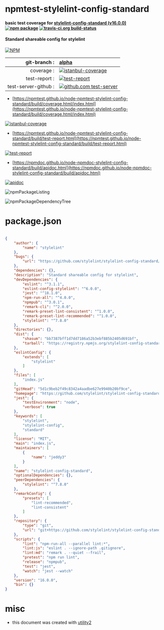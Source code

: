 # npmtest-stylelint-config-standard

#### basic test coverage for  [stylelint-config-standard (v16.0.0)](https://github.com/stylelint/stylelint-config-standard#readme)  [![npm package](https://img.shields.io/npm/v/npmtest-stylelint-config-standard.svg?style=flat-square)](https://www.npmjs.org/package/npmtest-stylelint-config-standard) [![travis-ci.org build-status](https://api.travis-ci.org/npmtest/node-npmtest-stylelint-config-standard.svg)](https://travis-ci.org/npmtest/node-npmtest-stylelint-config-standard)

#### Standard shareable config for stylelint

[![NPM](https://nodei.co/npm/stylelint-config-standard.png?downloads=true&downloadRank=true&stars=true)](https://www.npmjs.com/package/stylelint-config-standard)

| git-branch : | [alpha](https://github.com/npmtest/node-npmtest-stylelint-config-standard/tree/alpha)|
|--:|:--|
| coverage : | [![istanbul-coverage](https://npmtest.github.io/node-npmtest-stylelint-config-standard/build/coverage.badge.svg)](https://npmtest.github.io/node-npmtest-stylelint-config-standard/build/coverage.html/index.html)|
| test-report : | [![test-report](https://npmtest.github.io/node-npmtest-stylelint-config-standard/build/test-report.badge.svg)](https://npmtest.github.io/node-npmtest-stylelint-config-standard/build/test-report.html)|
| test-server-github : | [![github.com test-server](https://npmtest.github.io/node-npmtest-stylelint-config-standard/GitHub-Mark-32px.png)](https://npmtest.github.io/node-npmtest-stylelint-config-standard/build/app/index.html) | | build-artifacts : | [![build-artifacts](https://npmtest.github.io/node-npmtest-stylelint-config-standard/glyphicons_144_folder_open.png)](https://github.com/npmtest/node-npmtest-stylelint-config-standard/tree/gh-pages/build)|

- [https://npmtest.github.io/node-npmtest-stylelint-config-standard/build/coverage.html/index.html](https://npmtest.github.io/node-npmtest-stylelint-config-standard/build/coverage.html/index.html)

[![istanbul-coverage](https://npmtest.github.io/node-npmtest-stylelint-config-standard/build/screenCapture.buildCi.browser.%252Ftmp%252Fbuild%252Fcoverage.lib.html.png)](https://npmtest.github.io/node-npmtest-stylelint-config-standard/build/coverage.html/index.html)

- [https://npmtest.github.io/node-npmtest-stylelint-config-standard/build/test-report.html](https://npmtest.github.io/node-npmtest-stylelint-config-standard/build/test-report.html)

[![test-report](https://npmtest.github.io/node-npmtest-stylelint-config-standard/build/screenCapture.buildCi.browser.%252Ftmp%252Fbuild%252Ftest-report.html.png)](https://npmtest.github.io/node-npmtest-stylelint-config-standard/build/test-report.html)

- [https://npmdoc.github.io/node-npmdoc-stylelint-config-standard/build/apidoc.html](https://npmdoc.github.io/node-npmdoc-stylelint-config-standard/build/apidoc.html)

[![apidoc](https://npmdoc.github.io/node-npmdoc-stylelint-config-standard/build/screenCapture.buildCi.browser.%252Ftmp%252Fbuild%252Fapidoc.html.png)](https://npmdoc.github.io/node-npmdoc-stylelint-config-standard/build/apidoc.html)

![npmPackageListing](https://npmtest.github.io/node-npmtest-stylelint-config-standard/build/screenCapture.npmPackageListing.svg)

![npmPackageDependencyTree](https://npmtest.github.io/node-npmtest-stylelint-config-standard/build/screenCapture.npmPackageDependencyTree.svg)



# package.json

```json

{
    "author": {
        "name": "stylelint"
    },
    "bugs": {
        "url": "https://github.com/stylelint/stylelint-config-standard/issues"
    },
    "dependencies": {},
    "description": "Standard shareable config for stylelint",
    "devDependencies": {
        "eslint": "^3.1.1",
        "eslint-config-stylelint": "^6.0.0",
        "jest": "^18.1.0",
        "npm-run-all": "^4.0.0",
        "npmpub": "^3.0.1",
        "remark-cli": "^2.0.0",
        "remark-preset-lint-consistent": "^1.0.0",
        "remark-preset-lint-recommended": "^1.0.0",
        "stylelint": "^7.8.0"
    },
    "directories": {},
    "dist": {
        "shasum": "bb7387bff1d7dd7186a52b3ebf885b2405d691bf",
        "tarball": "https://registry.npmjs.org/stylelint-config-standard/-/stylelint-config-standard-16.0.0.tgz"
    },
    "eslintConfig": {
        "extends": [
            "stylelint"
        ]
    },
    "files": [
        "index.js"
    ],
    "gitHead": "5d1c9beb2f49c8342a4aadbe627e9940b20bf9ce",
    "homepage": "https://github.com/stylelint/stylelint-config-standard#readme",
    "jest": {
        "testEnvironment": "node",
        "verbose": true
    },
    "keywords": [
        "stylelint",
        "stylelint-config",
        "standard"
    ],
    "license": "MIT",
    "main": "index.js",
    "maintainers": [
        {
            "name": "jeddy3"
        }
    ],
    "name": "stylelint-config-standard",
    "optionalDependencies": {},
    "peerDependencies": {
        "stylelint": "^7.8.0"
    },
    "remarkConfig": {
        "presets": [
            "lint-recommended",
            "lint-consistent"
        ]
    },
    "repository": {
        "type": "git",
        "url": "git+https://github.com/stylelint/stylelint-config-standard.git"
    },
    "scripts": {
        "lint": "npm-run-all --parallel lint:*",
        "lint:js": "eslint . --ignore-path .gitignore",
        "lint:md": "remark . --quiet --frail",
        "pretest": "npm run lint",
        "release": "npmpub",
        "test": "jest",
        "watch": "jest --watch"
    },
    "version": "16.0.0",
    "bin": {}
}
```



# misc
- this document was created with [utility2](https://github.com/kaizhu256/node-utility2)
